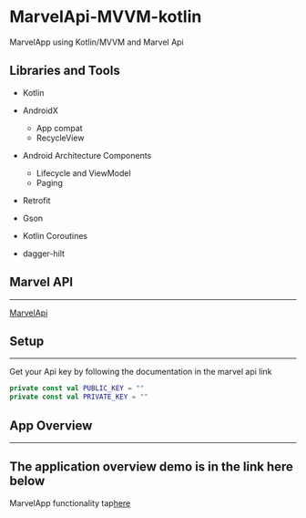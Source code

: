 # MarvelApi-MVVM-kotlin

MarvelApp using Kotlin/MVVM and Marvel Api 

## Libraries and Tools 

* Kotlin
* AndroidX
    * App compat
    * RecycleView
* Android Architecture Components
    * Lifecycle  and ViewModel
    * Paging
    
* Retrofit
* Gson 
* Kotlin Coroutines
* dagger-hilt



## Marvel API
---
[MarvelApi](https://developer.marvel.com/)




## Setup
---
Get your Api key by following the documentation in the marvel api link 
```kotlin
private const val PUBLIC_KEY = ""  
private const val PRIVATE_KEY = ""
```


## App Overview 
***
The application overview demo is in the link here below 
---
MarvelApp functionality tap[here ](https://drive.google.com/file/d/1-BT5aomVjb_1DTUGCOVvs2OYfBv7KdfG/view?usp=sharing)

